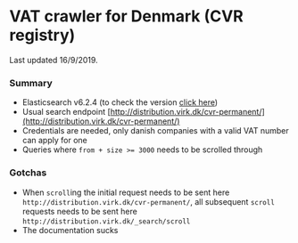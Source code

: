 # VAT crawler for Denmark (CVR registry)

Last updated 16/9/2019.

### Summary

- Elasticsearch v6.2.4 (to check the version [click here](http://distribution.virk.dk/))
- Usual search endpoint [http://distribution.virk.dk/cvr-permanent/](http://distribution.virk.dk/cvr-permanent/)
- Credentials are needed, only danish companies with a valid VAT number can apply for one
- Queries where `from + size >= 3000` needs to be scrolled through

### Gotchas

- When `scroll`ing the initial request needs to be sent here `http://distribution.virk.dk/cvr-permanent/`, all subsequent `scroll` requests needs to be sent here `http://distribution.virk.dk/_search/scroll`
- The documentation sucks
